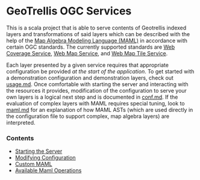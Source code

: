 # GeoTrellis OGC Services

This is a scala project that is able to serve contents of Geotrellis
indexed layers and transformations of said layers which can be described
with the help of the
[Map Algebra Modeling Language (MAML)](https://github.com/geotrellis/maml)
in accordance with certain OGC standards. The currently supported standards
are [Web Coverage Service](http://www.opengeospatial.org/standards/wcs),
[Web Map Service](https://www.opengeospatial.org/standards/wms),
and [Web Map Tile Service](https://www.opengeospatial.org/standards/wmts).

Each layer presented by a given service requires that appropriate
configuration be provided *at the start of the application*. To get
started with a demonstration configuration and demonstration layers,
check out [usage.md](./usage.md). Once comfortable with starting the
server and interacting with the resources it provides, modification
of the configuration to serve your own layers is a logical next step
and is documented in [conf.md](./conf.md). If the evaluation
of complex layers with MAML requires special tuning, look to
[maml.md](./maml.md) for an explanation of how MAML ASTs (which are
used directly in the configuration file to support complex, map algebra
layers) are interpreted.

### Contents

- [Starting the Server](usage.md)
- [Modifying Configuration](conf.md)
- [Custom MAML](maml.md)
- [Available Maml Operations](maml-operations.md)


